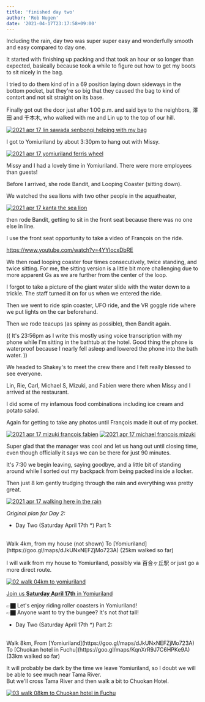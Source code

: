 ```yaml
---
title: 'finished day two'
author: 'Rob Nugen'
date: '2021-04-17T23:17:58+09:00'
---
```


Including the rain, day two was super super easy and wonderfully smooth and easy compared to day one.

It started with finishing up packing and that took an hour or so longer than expected, basically because took a while to figure out how to get my boots to sit nicely in the bag.

I tried to do them kind of in a 69 position laying down sideways in the bottom pocket, but they're so big that they caused the bag to kind of contort and not sit straight on its base.

Finally got out the door just after 1:00 p.m. and said bye to the neighbors, 澤田 and 千本木, who walked with me and Lin up to the top of our hill.

[![2021 apr 17 lin sawada senbongi helping with my bag](//b.robnugen.com/quests/walk-to-niigata/2021/en_route/day-02/thumbs/2021_apr_17_lin_sawada_senbongi_helping_with_my_bag.jpeg)](//b.robnugen.com/quests/walk-to-niigata/2021/en_route/day-02/2021_apr_17_lin_sawada_senbongi_helping_with_my_bag.jpeg)

I got to Yomiuriland by about 3:30pm to hang out with Missy.


[![2021 apr 17 yomiuriland ferris wheel](//b.robnugen.com/quests/walk-to-niigata/2021/en_route/day-02/thumbs/2021_apr_17_yomiuriland_ferris_wheel.jpeg)](//b.robnugen.com/quests/walk-to-niigata/2021/en_route/day-02/2021_apr_17_yomiuriland_ferris_wheel.jpeg)

Missy and I had a lovely time in Yomiuriland.  There were more employees than guests!

Before I arrived, she rode Bandit, and Looping Coaster (sitting down).

We watched the sea lions with two other people in the aquatheater,

[![2021 apr 17 kanta the sea lion](//b.robnugen.com/quests/walk-to-niigata/2021/en_route/day-02/thumbs/2021_apr_17_kanta_the_sea_lion.jpeg)](//b.robnugen.com/quests/walk-to-niigata/2021/en_route/day-02/2021_apr_17_kanta_the_sea_lion.jpeg)

then rode Bandit, getting to sit in the front seat because there was no one else in line.

I use the front seat opportunity to take a video of François on the ride.

https://www.youtube.com/watch?v=4YYlocxDbRE

We then road looping coaster four times consecutively, twice standing, and twice sitting. For me, the sitting version is a little bit more challenging due to more apparent Gs as we are further from the center of the loop.

I forgot to take a picture of the giant water slide with the water down to a trickle. The staff turned it on for us when we entered the ride.

Then we went to ride spin coaster, UFO ride, and the VR goggle ride where we put lights on the car beforehand.

Then we rode teacups (as spinny as possible), then Bandit again.

(( It's 23:56pm as I write this mostly using voice transcription with my phone while I'm sitting in the bathtub at the hotel. Good thing the phone is waterproof because I nearly fell asleep and lowered the phone into the bath water. ))

We headed to Shakey's to meet the crew there and I felt really blessed to see everyone.

Lin, Rie, Carl, Michael S, Mizuki, and Fabien were there when Missy and I arrived at the restaurant.

I did some of my infamous food combinations including ice cream and potato salad.

Again for getting to take any photos until François made it out of my pocket.


[![2021 apr 17 mizuki francois fabien](//b.robnugen.com/quests/walk-to-niigata/2021/en_route/day-02/thumbs/2021_apr_17_mizuki_francois_fabien.jpeg)](//b.robnugen.com/quests/walk-to-niigata/2021/en_route/day-02/2021_apr_17_mizuki_francois_fabien.jpeg)
[![2021 apr 17 michael francois mizuki](//b.robnugen.com/quests/walk-to-niigata/2021/en_route/day-02/thumbs/2021_apr_17_michael_francois_mizuki.jpeg)](//b.robnugen.com/quests/walk-to-niigata/2021/en_route/day-02/2021_apr_17_michael_francois_mizuki.jpeg)

Super glad that the manager was cool and let us hang out until closing time, even though officially it says we can be there for just 90 minutes.

It's 7:30 we begin leaving, saying goodbye, and a little bit of standing around while I sorted out my backpack from being packed inside a locker.

Then just 8 km gently trudging through the rain and everything was pretty great.

[![2021 apr 17 walking here in the rain](//b.robnugen.com/quests/walk-to-niigata/2021/en_route/day-02/thumbs/2021_apr_17_walking_here_in_the_rain.jpeg)](//b.robnugen.com/quests/walk-to-niigata/2021/en_route/day-02/2021_apr_17_walking_here_in_the_rain.jpeg)

*Original plan for Day 2:*

<!-- 25 March 2021: WALK SEGMENT SEPARATOR  ===========  TO HELP ME SEE AND EDIT SEGMENT DETAILS -->
<div class="walk-segment">

* Day <span class="day_source">Two</span>
(<span class="day_date">Saturday April 17th</span> *)
Part 1:
<br>
Walk <span class="km_source">4</span>km,
from my house (not shown)
To [Yomiuriland](https://goo.gl/maps/dJkUNxNEFZjMo723A)
(<span class="km_total">25</span>km walked so far)

I will walk from my house to Yomiuriland, possibly via 百合ヶ丘駅 or just go a more direct route.

[![02 walk 04km to yomiuriland](//b.robnugen.com/quests/walk-to-niigata/2021/route_plans/thumbs/2021_mar_15_yurigaoka_to_yomiuriland.png)](https://goo.gl/maps/5LVCq4b3AAPK4ULo7)

[Join us **Saturday April 17th**
in Yomiuriland](/events/2021/04/17start-walking-to-niigata-kickoff-party/)

👉🏿 Let's enjoy riding roller coasters in Yomiuriland!
<br>👉🏿 Anyone want to try the bungee?  It's not *that* tall!

</div>
<!-- 25 March 2021: WALK SEGMENT SEPARATOR  ===========  TO HELP ME SEE AND EDIT SEGMENT DETAILS -->
<div class="walk-segment">

* Day <span class="day_source">Two</span>
(<span class="day_date">Saturday April 17th</span> *)
Part 2:
<br>
Walk <span class="km_source">8</span>km,
From [Yomiuriland](https://goo.gl/maps/dJkUNxNEFZjMo723A)
To [Chuokan hotel in Fuchu](https://goo.gl/maps/KqnXrR9J7C6HPKe9A)
(<span class="km_total">33</span>km walked so far)

It will probably be dark by the time we leave Yomiuriland,
so I doubt we will be able to see much near Tama River.  
But we'll cross Tama River and then walk a bit to Chuokan Hotel.

[![03 walk 08km to Chuokan hotel in Fuchu](//b.robnugen.com/quests/walk-to-niigata/2021/route_plans/thumbs/2021_mar_07_yomiuriland_to_chuokan_hotel.png)](https://goo.gl/maps/bWkSxvfpEYupLuzX6)

</div>
